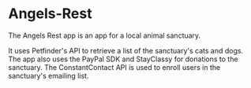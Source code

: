 Angels-Rest
===========

The Angels Rest app is an app for a local animal sanctuary.

It uses Petfinder's API to retrieve a list of the sanctuary's cats and dogs.
The app also uses the PayPal SDK and StayClassy for donations to the sanctuary.
The ConstantContact API is used to enroll users in the sanctuary's emailing list.
